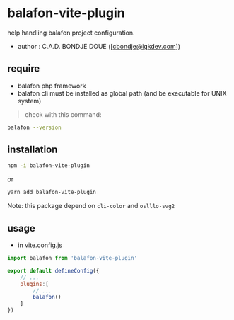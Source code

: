 # balafon-vite-plugin

help handling balafon project configuration. 

- author : C.A.D. BONDJE DOUE ([cbondje@igkdev.com])

## require

- balafon php framework
- balafon cli must be installed as global path (and be executable for UNIX system)

> check with this command:

```bash
balafon --version
```

## installation 

```bash
npm -i balafon-vite-plugin
```
or 
```bash
yarn add balafon-vite-plugin
```

Note: this package depend on `cli-color` and `oslllo-svg2` 

## usage
- in vite.config.js

```js
import balafon from 'balafon-vite-plugin'

export default defineConfig({
    // ...
    plugins:[
        // ...
        balafon()
    ]
})

```